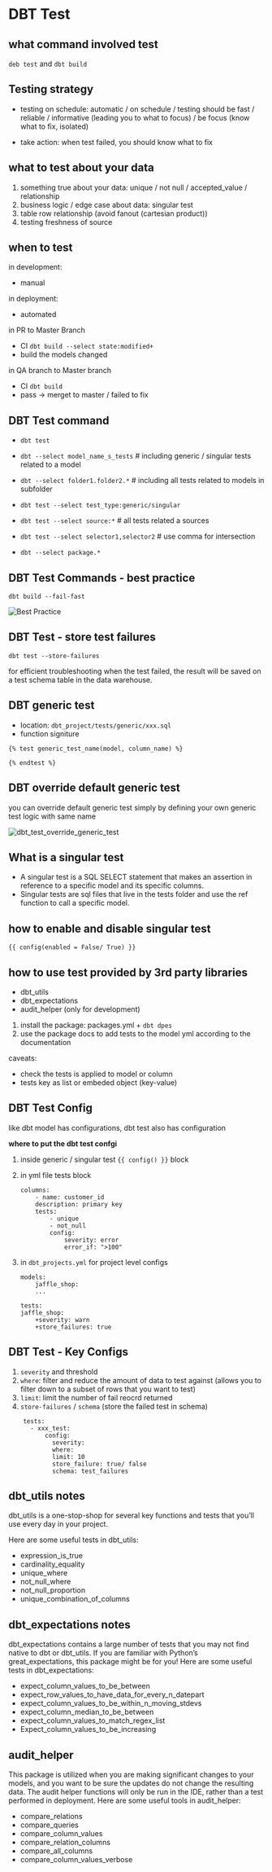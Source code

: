 # DBT Test 

## what command involved test

`deb test` and `dbt build`

## Testing strategy 

- testing on schedule: automatic / on schedule / testing should be fast / reliable / informative (leading you to what to focus) / be focus (know what to fix, isolated)

- take action: when test failed, you should know what to fix 


## what to test about your data 

1. something true about your data: unique / not null / accepted_value / relationship
2. business logic / edge case about data: singular test 
3. table row relationship (avoid fanout (cartesian product))
4. testing freshness of source 


## when to test 

in development:

- manual 

in deployment:

- automated


in PR to Master Branch 

- CI `dbt build --select state:modified+`
- build the models changed


in QA branch to Master branch

- CI `dbt build`
- pass -> merget to master / failed to fix 


## DBT Test command 

- `dbt test`
- `dbt --select model_name_s_tests` # including generic / singular tests related to a model
- `dbt --select folder1.folder2.*` # including all tests related to models in subfolder
- `dbt test --select test_type:generic/singular`
- `dbt test --select source:*` # all tests related a sources


- `dbt test --select selector1,selector2` # use comma for intersection
- `dbt --select package.*`


## DBT Test Commands - best practice 

`dbt build --fail-fast`

![Best Practice](dbt_test_best_practice.png)

## DBT Test - store test failures 

`dbt test --store-failures` 

for efficient troubleshooting
when the test failed, the result will be saved on a test schema table in the data warehouse. 


## DBT generic test 

- location: `dbt_project/tests/generic/xxx.sql`
- function signiture 

```
{% test generic_test_name(model, column_name) %}

{% endtest %}
```


## DBT override default generic test 

you can override default generic test simply by defining your own generic test logic with same name

![dbt_test_override_generic_test](dbt_test_override_generic_test.png)


## What is a singular test 

- A singular test is a SQL SELECT statement that makes an assertion in reference to a specific model and its specific columns. 
- Singular tests are sql files that live in the tests folder and use the ref function to call a specific model. 


## how to enable and disable singular test 

`{{ config(enabled = False/ True) }}`



## how to use test provided by 3rd party libraries

- dbt_utils 
- dbt_expectations
- audit_helper (only for development)


1. install the package: packages.yml + `dbt dpes`
2. use the package docs to add tests to the model yml according to the documentation

caveats: 

- check the tests is applied to model or column
- tests key as list or embeded object (key-value)


## DBT Test Config 

like dbt model has configurations, dbt test also has configuration

**where to put the dbt test confgi**

1. inside generic / singular test  `{{ config() }}` block
2. in yml file tests block 

    ```
    columns: 
        - name: customer_id
        description: primary key
        tests:
            - unique
            - not_null
            config:
                severity: error
                error_if: ">100"
    ```
3. in `dbt_projects.yml` for project level configs

    ```
    models:
        jaffle_shop:
        ...

    tests:
    jaffle_shop:
        +severity: warn
        +store_failures: true
    ```

## DBT Test - Key Configs

1. `severity` and threshold
2. `where`: filter and reduce the amount of data to test against (allows you to filter down to a subset of rows that you want to test)
3. `limit`: limit the number of fail reocrd returned 
4. `store-failures` / `schema` (store the failed test in schema)

```
    tests:
      - xxx_test:
          config:
            severity:
            where: 
            limit: 10 
            store_failure: true/ false
            schema: test_failures
```


## dbt_utils notes

dbt_utils is a one-stop-shop for several key functions and tests that you’ll use every day in your project.

Here are some useful tests in dbt_utils:

- expression_is_true 
- cardinality_equality
- unique_where
- not_null_where
- not_null_proportion 
- unique_combination_of_columns


## dbt_expectations notes

dbt_expectations contains a large number of tests that you may not find native to dbt or dbt_utils. If you are familiar with Python’s great_expectations, this package might be for you! 
Here are some useful tests in  dbt_expectations:

- expect_column_values_to_be_between
- expect_row_values_to_have_data_for_every_n_datepart
- expect_column_values_to_be_within_n_moving_stdevs
- expect_column_median_to_be_between
- expect_column_values_to_match_regex_list
- Expect_column_values_to_be_increasing


## audit_helper

This package is utilized when you are making significant changes to your models, and you want to be sure the updates do not change the resulting data. The audit helper functions will only be run in the IDE, rather than a test performed in deployment. 
Here are some useful tools in audit_helper:

- compare_relations
- compare_queries
- compare_column_values
- compare_relation_columns
- compare_all_columns
- compare_column_values_verbose